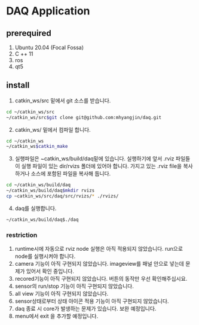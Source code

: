 # DAQ Application

## prerequired
1. Ubuntu 20.04 (Focal Fossa)
2. C ++ 11
3. ros
4. qt5

## install
1. catkin_ws/src 밑에서 git 소스를 받습니다. 

```bash
cd ~/catkin_ws/src
~/catkin_ws/src$git clone git@github.com:mhyangjin/daq.git
```
2. catkin_ws/ 밑에서 컴파일 합니다.

```bash
cd ~/catkin_ws
~/catkin_ws$catkin_make
```

3. 실행파일은 ~catkin_ws/build/daq밑에 있습니다. 
   실행하기에 앞서 .rviz 파일들이 실행 파일이 있는 dir/rvizs 폴더에 있어야 합니다.
   가지고 있는 .rviz file을 복사하거나 소스에 포함된 파일을 복사해 둡니다.

```bash
cd ~/catkin_ws/build/daq
~/catkin_ws/build/daq$mkdir rvizs
cp ~catkin_ws/src/daq/src/rvizs/* ./rvizs/
```

4. daq를 실행합니다.
```bash
~/catkin_ws/build/daq$./daq
```

### restriction
1. runtime시에 자동으로 rviz node  실행은 아직 적용되지 않았습니다. run으로 node를 실행시켜야 합니다.
2. camera 기능이 아직 구현되지 않았습니다. imageview를 패널 안으로 넣는데 문제가 있어서 확인 중입니다.
3. recored기능이 아직 구현되지 않았습니다. 버튼의 동작만 우선 확인해주십시요.
4. sensor의 run/stop 기능이 아직 구현되지 않았습니다.
5. all view 기능이 아직 구현되지 않았습니다.
6. sensor상태로부터 상태 아이콘 적용 기능이 아직 구현되지 않았습니다.
7. daq 종료 시 core가 발생하는 문제가 있습니다. 보완 예정입니다.
8. menu에서 exit 을 추가할 예정입니다.




